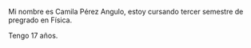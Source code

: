Mi nombre es Camila Pérez Angulo, estoy cursando tercer semestre de pregrado en Física.

Tengo 17 años.